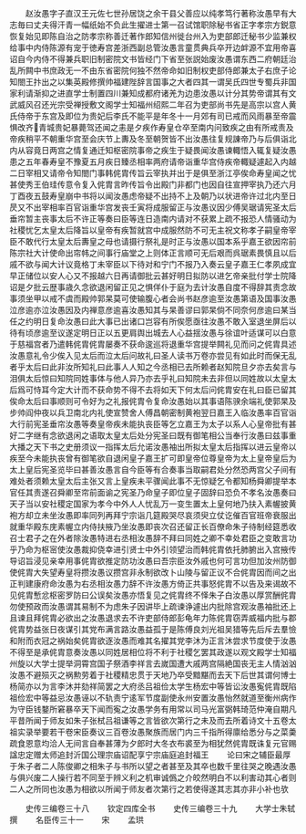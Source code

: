 <!-- { "loadSidebar": true } -->
　　赵汝愚字子直汉王元佐七世孙居饶之余干县父善应以纯孝笃行著称汝愚早有大志毎曰丈夫得汗青一幅纸始不负此生擢进士第一召试馆职除秘书省正字孝宗方鋭意恢复始见即陈自治之防孝宗称善迁著作郎知信州徙台州入为吏部郎迁秘书少监兼权给事中内侍陈源有宠于徳寿宫差浙西副总管汝愚言童贯典兵卒开边衅源不宜用帝喜诏自今内侍不得兼兵职旧制密院文书皆经门下省至张説始废汝愚谓东西二府朝廷治乱所闗中书庶政无一不由东省密院何独不然帝命如旧制权吏部侍郎兼太子右庶子论知閤王抃出之以集英殿修撰帅福建陛辞言国事之大者四其一谓吴氏四世专蜀兵非国家利请渐抑之进直学士制置四川兼知成都府诸羌为边患汝愚以计分其势帝谓其有文武威风召还光宗受禅授敷文阁学士知福州绍熙二年召为吏部尚书先是高宗以宫人黄氏侍帝于东宫及即位为贵妃后李氏不能平是年冬十一月郊有司已戒而风雨暴至帝震惧改齐青城贵妃暴薨驾还闻之恚是夕疾作寿皇仓卒至南内问致疾之由有所戒责及帝疾稍平不朝重华宫至会庆节上夀及冬至朝贺皆不出汝愚往复规諌帝乃与后俱诣北内从容竟日两宫之情复通迁知枢密院事帝之疾生于疑畏闻汝愚谏輙悟入辄复疑汝愚患之五年春寿皇不豫夏五月疾日臻丞相率两府请帝诣重华宫侍疾帝輙疑遽起入内越二日宰相又请帝令知閤门事韩侂胄传旨云宰执并出于是俱至浙江亭俟命寿皇闻之忧甚使秀王伯珪传意令复入侂胄言昨传旨令出殿门非都门也因自往宣押宰执乃还六月丁酉夜五鼓寿皇崩中书将以闻汝愚虑帝疑不出持不上及朝乃以状进帝许过北内至日昃又不出宰相率百官诣重华宫发丧壬寅将成服留正与汝愚议因少傅吴琚请宪圣太后垂帘暂主丧事太后不许正等奏曰臣等连日造南内请对不获累上疏不报恐人情骚动为社稷忧乞太皇太后降旨以皇帝有疾暂就宫中成服然防不可无主祝文称孝子嗣皇帝宰臣不敢代行太皇太后夀皇之母也请摄行祭礼是时正与汝愚以国本系乎嘉王欲因帘前陈宗社大计使命出帘帏之间事行庙堂之上则体正言顺可无后艰而呉琚素畏慎且以后戚不欲与闻大计议竟格丁未宰臣以下待对和宁门不报乃入奏云皇子嘉王仁孝夙成宜早正储位以安人心又不报越六日再请御批云甚好明日拟防以进乞帝亲批付学士院降诏是夕批云歴事歳久念欲退闲留正见之惧佯仆于庭为去计汝愚自度不得辞其责念故事须坐甲以戒不虞而殿帅郭杲莫可使输腹心者会尚书赵彦逾至汝愚第语及国事汝愚泣彦逾亦泣汝愚因及内禅意彦逾喜汝愚知其与杲善谬曰郭杲倘不同奈何彦逾曰某当任之约明日复命汝愚曰此大事已出诸口岂容有所俟愿亟往汝愚不敢入室退坐屏后以待有顷彦逾至议遂定明日正以五更肩舆出城去人心益揺汝愚与徐谊叶适谋可以白意于慈福宫者乃遣韩侂胄侂胄屡奏不获命逡巡将退重华宫提举闗礼见而问之侂胄具述汝愚意礼令少俟入见太后而泣太后问故礼曰圣人读书万卷亦尝见有如此时而保无乱者乎太后曰此非汝所知礼曰此事人人知之今丞相已去所赖者赵知院旦夕亦去矣言与泪俱太后惊曰知院同姓事体与他人异乃亦去乎礼曰知院未去非但以同姓故以太皇太后爲可恃耳今定大计而不获命势不得不去将如天下何太后问侂胄安在礼曰臣已留其俟命太后曰事顺则可令好为之礼报侂胄令复命汝愚始以其事语陈骙余端礼使郭杲及步帅阎仲夜以兵卫南北内礼使宣赞舍人傅昌朝密制黄袍翌日嘉王入临汝愚率百官诣大行前宪圣垂帘汝愚等奏皇帝疾未能执丧臣等乞立嘉王为太子以系人心皇帝批有甚好二字继有念欲退闲之语取太皇太后处分宪圣曰既有御笔相公当奉行汝愚曰兹事重大播之天下书之史册须议一指挥太后允诺汝愚袖出所拟太皇太后指挥以进云皇帝以疾至今未能执丧曾有御笔欲自退闲皇子嘉王扩可即皇帝位尊皇帝为太上皇帝皇后为太上皇后宪圣览毕曰甚善汝愚言自今臣等有合奏事当取嗣君处分然恐两宫父子间有难处者须赖太皇太后主张又言上皇疾未平骤闻此事不无惊疑乞令都知杨舜卿提举本官任其责遂召舜卿至帘前面谕之宪圣乃命皇子即位皇子固辞曰恐负不孝名汝愚奏曰天子当以安社稷定国家为孝今中外人人忧乱万一变生置太上皇何地乃扶入素幄披黄袍方却立未坐汝愚即率同列再拜宁宗诣几筵殿哭尽哀须臾立仗讫催百官班帝衰服出就重华殿东庑素幄立内侍扶掖乃坐汝愚即丧次召还留正长百僚命朱子待制经筵悉收召士君子之在外者除汝愚特进右丞相汝愚辞不拜曰同姓之卿不幸处君臣之变敢言功乎乃命为枢宻使汝愚裁抑侥幸进引贤士中外引领望治而韩侂胄依托肺腑出入宫掖传导诏旨浸见亲幸用事侂胄欲推定防功汝愚曰吾宗臣汝外戚也何可言功但加汝州防御使侂胄大失望寿皇将攒汝愚议攒宫非永制欲改卜山陵与留正议不合侂胄因而间之出正判建康府命汝愚为右丞相汝愚力辞不许汝愚方倚正共事怒侂胄不以告及来谒故不见侂胄慙忿枢密罗防曰公误矣汝愚亦悟复见之侂胄终不怿朱子白汝愚以厚赏酬侂胄勿使预政而汝愚谓其易制不为虑朱子因讲毕上疏谏诤遽出内批除宫观汝愚袖批还上且谏且拜侂胄必欲出之汝愚退求去不许吏部侍郎彭龟年力陈侂胄窃弄威福内批与郡侂胄势益张日夜谋引其党布满言路汝愚益孤于是陈傅良刘光祖吴猎等先后斥去羣憸和附而衣冠之祸始矣侂胄欲逐汝愚而难其名擢其党李沐为正言沐尝求节度使于汝愚不得至是承侂胄意奏汝愚以同姓居相位将不利于社稷乞罢其政遂以观文殿学士知福州旋以大学士提举洞霄宫国子祭酒李祥言去嵗国遭大戚两宫隔絶国丧无主人情汹汹汝愚不避殒灭之祸勲劳着于社稷精忠贯于天地乃卒受黯黮而去天下后世其谓何博士杨简亦以为言李沐并劾祥简罢之大府丞吕祖俭太学生杨宏中等皆讼汝愚寃侂胄既陷祖俭宏中等益忌汝愚诬以不轨责宁逺军节度副使永州安置汝愚怡然就道至衡州病作为守臣钱鍪所窘暴卒天下闻而寃之汝愚学务有用常以司马光富弼韩琦范仲淹自期凡平昔所闻于师友如朱子张栻吕祖谦等之言皆欲次第行之未及而去所着诗文十五卷太祖实录举要若干卷宋臣奏议三百卷汝愚聚族而居门内三千指所得廪给悉分与之菜羮疏食恩意均洽人无间言自奉甚薄为夕郎时大冬衣布裘至为相犹然侂胄既诛复元官赐諡忠定赠太师追封沂国公理宗庙诏配享宁宗庙庭追封福王
　　论曰宋之辅臣最厚于朱子者二人陈俊卿之相朱子与书所以望之者甚至及其卒也数千里往哭之晚遇汝愚与俱兴废二人操行若不同至于辨义利之机审诚僞之介皎然明白不以利害动其心者则二人之所同也汝愚为相欲以所闻于师友者次第行之若使得遂其志其亦非小补也欤















　　史传三编卷三十八
　　钦定四库全书
　　史传三编卷三十九
　　大学士朱轼撰
　　名臣传三十一
　　宋
　　孟珙
